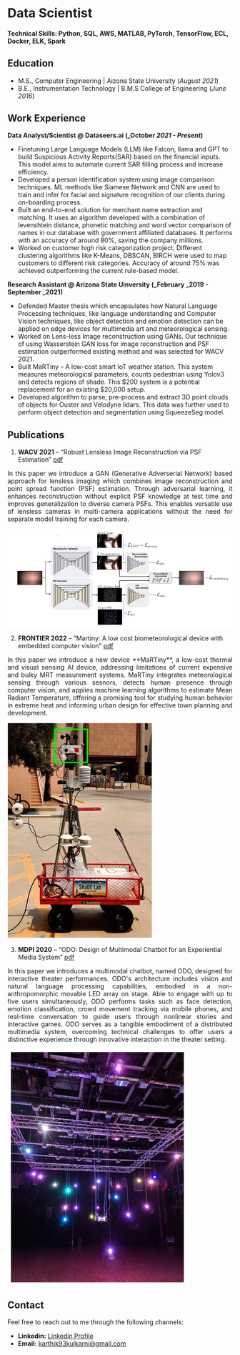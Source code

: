 # Data Scientist

#### Technical Skills: Python, SQL, AWS, MATLAB, PyTorch, TensorFlow, ECL, Docker, ELK, Spark

## Education							       		
- M.S., Computer Engineering	    | Aizona State University (_August 2021_)	 			        		
- B.E., Instrumentation Technology  | B.M.S College of Engineering (_June 2016_)

## Work Experience
**Data Analyst/Scientist @ Dataseers.ai (_October _2021 - Present_)**
- Finetuning Large Language Models (LLM) like Falcon, llama and GPT to build Suspicious Activity Reports(SAR) based on the financial inputs. This model aims to automate current SAR filling process and increase efficiency.
- Developed a person identification system using image comparison techniques. ML methods like Siamese Network and CNN are used to train and infer for facial and signature recognition of our clients during on-boarding process.
- Built an end-to-end solution for merchant name extraction and matching. It uses an algorithm developed with a combination of levenshtein distance, phonetic matching and word vector comparison of names in our database with government affiliated databases. It performs with an accuracy of around 80%, saving the company millions. 
- Worked on customer high risk categorization project. Different clustering algorithms like K-Means, DBSCAN, BIRCH were used to map customers to different risk categories. Accuracy of around 75% was achieved outperforming the current rule-based model.

**Research Assistant @ Arizona State Uinversity (_February _2019 - September _2021)**
- Defended Master thesis which encapsulates how Natural Language Processing techniques, like language understanding and Computer Vision techniques, like object detection and emotion detection can be applied on edge devices for multimedia art and meteorological sensing.
- Worked on Lens-less Image reconstruction using GANs. Our technique of using Wasserstein GAN loss for image reconstruction and PSF estimation outperformed existing method and was selected for WACV 2021.
- Built MaRTiny – A low-cost smart IoT weather station. This system measures meteorological parameters, counts pedestrian using Yolov3 and detects regions of shade. This $200 system is a potential replacement for an existing $20,000 setup.
- Developed algorithm to parse, pre-process and extract 3D point clouds of objects for Ouster and Velodyne lidars. This data was further used to perform object detection and segmentation using SqueezeSeg model.


## Publications
1. **WACV 2021**      –   “Robust Lensless Image Reconstruction via PSF Estimation” [pdf](https://openaccess.thecvf.com/content/WACV2021/papers/Rego_Robust_Lensless_Image_Reconstruction_via_PSF_Estimation_WACV_2021_paper.pdf)

<div style="text-align: justify"> 
In this paper we introduce a GAN (Generative Adverserial Network) based approach for lensless imaging which combines image reconstruction and point spread function (PSF) estimation. Through adversarial learning, it enhances reconstruction without explicit PSF knowledge at test time and improves generalization to diverse camera PSFs. This enables versatile use of lensless cameras in multi-camera applications without the need for separate model training for each camera.

![WGAN Model Architechture](/assets/img/Wacv.png)

</div>



2. **FRONTIER 2022**  –   “Martiny: A low cost biometeorological device with embedded computer vision” [pdf](https://www.frontiersin.org/articles/10.3389/fenvs.2022.866240/full?&utm_source=Email_to_authors_&utm_medium=Email&utm_content=T1_11.5e1_author&utm_campaign=Email_publication&field=&journalName=Frontiers_in_Environmental_Science&id=866240)

<div style="text-align: justify"> 
In this paper we introduce a new device **MaRTiny**, a low-cost thermal and visual sensing AI device, addressing limitations of current expensive and bulky MRT measurement systems. MaRTiny integrates meteorological sensing through various sesnors, detects human presence through computer vision, and applies machine learning algorithms to estimate Mean Radiant Temperature, offering a promising tool for studying human behavior in extreme heat and informing urban design for effective town planning and development.

![MaRTiny Device](/assets/img/Martiny_small.png)

</div>


3. **MDPI 2020**      –   “ODO: Design of Multimodal Chatbot for an Experiential Media System” [pdf](https://www.mdpi.com/2414-4088/4/4/68)


<div style="text-align: justify">
In this paper we introduces a multimodal chatbot, named ODO, designed for interactive theater performances. ODO's architecture includes vision and natural language processing capabilities, embodied in a non-anthropomorphic movable LED array on stage. Able to engage with up to five users simultaneously, ODO performs tasks such as face detection, emotion classification, crowd movement tracking via mobile phones, and real-time conversation to guide users through nonlinear stories and interactive games. ODO serves as a tangible embodiment of a distributed multimedia system, overcoming technical challenges to offer users a distinctive experience through innovative interaction in the theater setting.

![ODO On Stage](/assets/img/Odo_small.png)

</div>


## Contact

Feel free to reach out to me through the following channels:

- **Linkedin:** [Linkedin Profile](https://www.linkedin.com/in/karthik-kulkarni/)
- **Email:** [karthik93kulkarni@gmail.com](karthik93kulkarni@gmail.com)